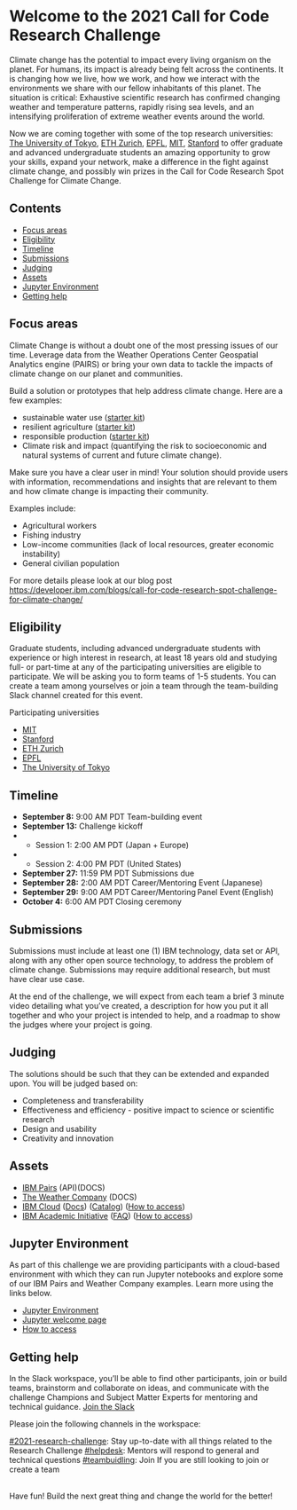 # Welcome to the 2021 Call for Code Research Challenge

Climate change has the potential to impact every living organism on the planet. For humans, its impact is already being felt across the continents. It is changing how we live, how we work, and how we interact with the environments we share with our fellow inhabitants of this planet. The situation is critical: Exhaustive scientific research has confirmed changing weather and temperature patterns, rapidly rising sea levels, and an intensifying proliferation of extreme weather events around the world.

Now we are coming together with some of the top research universities: [The University of Tokyo](https://www.u-tokyo.ac.jp/en/), [ETH Zurich](https://ethz.ch/en.html), [EPFL](https://www.epfl.ch/en/), [MIT](https://web.mit.edu), [Stanford](https://www.stanford.edu) to offer graduate and advanced undergraduate students an amazing opportunity to grow your skills, expand your network, make a difference in the fight against climate change, and possibly win prizes in the Call for Code Research Spot Challenge for Climate Change.

## Contents
- [Focus areas](#focus-areas)
- [Eligibility](#eligibility)
- [Timeline](#timeline)
- [Submissions](#submissions)
- [Judging](#judging)
- [Assets](#assets)
- [Jupyter Environment](#jupyter-environment)
- [Getting help](#getting-help)


## Focus areas
Climate Change is without a doubt one of the most pressing issues of our time. Leverage data from the Weather Operations Center Geospatial Analytics engine (PAIRS) or bring your own data to tackle the impacts of climate change on our planet and communities. 

Build a solution or prototypes that help address climate change. Here are a few examples:

- sustainable water use ([starter kit](https://github.com/Call-for-Code/Solution-Starter-Kit-Water-2021/))
- resilient agriculture ([starter kit](https://github.com/Call-for-Code/Solution-Starter-Kit-Production-2021/))
- responsible production ([starter kit](https://github.com/Call-for-Code/Solution-Starter-Kit-Production-2021/))
- Climate risk and impact (quantifying the risk to socioeconomic and natural systems of current and future climate change).

Make sure you have a clear user in mind! Your solution should provide users with information, recommendations and insights that are relevant to them and how climate change is impacting their community.

Examples include:
- Agricultural workers
- Fishing industry
- Low-income communities (lack of local resources, greater economic instability)
- General civilian population

For more details please look at our blog post
https://developer.ibm.com/blogs/call-for-code-research-spot-challenge-for-climate-change/

## Eligibility

Graduate students, including advanced undergraduate students with experience or high interest in research, at least 18 years old and studying full- or part-time at any of the participating universities are eligible to participate. We will be asking you to form teams of 1-5 students. You can create a team among yourselves or join a team through the team-building Slack channel created for this event.

Participating universities
- [MIT](https://web.mit.edu)
- [Stanford](https://www.stanford.edu)
- [ETH Zurich](https://ethz.ch/en.html)
- [EPFL](https://www.epfl.ch/en/)
- [The University of Tokyo](https://www.u-tokyo.ac.jp/en/)

## Timeline

- **September 8:** 9:00 AM PDT Team-building event  
- **September 13:** Challenge kickoff
- - Session 1:  2:00 AM PDT (Japan + Europe)
- - Session 2:  4:00 PM PDT (United States)
- **September 27:**	11:59 PM PDT Submissions due
- **September 28:**	2:00 AM PDT Career/Mentoring Event (Japanese)
- **September 29:**	9:00 AM PDT Career/Mentoring Panel Event (English)
- **October 4:** 6:00 AM PDT Closing ceremony

## Submissions

Submissions must include at least one (1) IBM technology, data set or API, along with any other open source technology, to address the problem of climate change. Submissions may require additional research, but must have clear use case.

At the end of the challenge, we will expect from each team a brief 3 minute video detailing what you’ve created, a description for how you put it all together and who your project is intended to help, and a roadmap to show the judges where your project is going.

## Judging

The solutions should be such that they can be extended and expanded upon. You will be judged based on:
- Completeness and transferability
- Effectiveness and efficiency - positive impact to science or scientific research
- Design and usability
- Creativity and innovation

## Assets

- [IBM Pairs](https://github.com/IBM/ibmpairs) (API)(DOCS)
- [The Weather Company]() (DOCS)
- [IBM Cloud](https://cloud.ibm.com) ([Docs](https://cloud.ibm.com/docs)) ([Catalog](https://cloud.ibm.com/catalog)) ([How to access](/how-to/how-to-access-ibm-cloud/how-to-access-ibm-cloud.md))
- [IBM Academic Initiative](https://ibm.com/academic) ([FAQ](https://www.ibm.com/academic/faqs/faqs)) ([How to access](/how-to/how-to-access-the-ibm-academic-initiative/how-to-access-the-ibm-academic-initiative.md))

## Jupyter Environment
As part of this challenge we are providing participants with a cloud-based environment with which they can run Jupyter notebooks and explore some of our IBM Pairs and Weather Company examples.  Learn more using the links below.
- [Jupyter Environment](https://ibm.biz/cfcnotebook)
- [Jupyter welcome page](/jupyter-platform/readme.md)
- [How to access](/jupyter-platform/how-to-access.md)


## Getting help

In the Slack workspace, you’ll be able to find other participants, join or build teams, brainstorm and collaborate on ideas, and communicate with the challenge Champions and Subject Matter Experts for mentoring and technical guidance. [Join the Slack](https://join.slack.com/t/callforcodere-ju79661/shared_invite/zt-uc2w9nn4-zEf9urnpE1c7~EIGJblx_Q)

Please join the following channels in the workspace:

[#2021-research-challenge](https://callforcode-research.slack.com/archives/C02BVGGJDJ7): Stay up-to-date with all things related to the Research Challenge
[#helpdesk](https://callforcode-research.slack.com/archives/C02BGJ9U935): Mentors will respond to general and technical questions
[#teambuidling](https://callforcode-research.slack.com/archives/C02BV1CDS7K): Join If you are still looking to join or create a team

<br />
Have fun! Build the next great thing and change the world for the better!